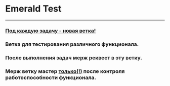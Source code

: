 # Emerald Test

---
<h3> <u>Под каждую задачу - новая ветка!</u> </h3>
<h3> Ветка для тестирования различного функционала.</h3>
<h3>После выполнения задач мерж реквест в эту ветку. </h3> 
<h3> Мерж ветку мастер <u>только(!)</u> после контроля работоспособности функционала.</h3>
